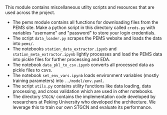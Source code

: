 This module contains miscellaneous utilty scripts and resources that are used across the project.
- The pems module contains all functions for downloading files from the PEMS site. Make a python script in this directory called ```creds.py``` with variables "username" and "password" to store your login credentials.
- The script ```data_loader.py``` scrapes the PEMS website and loads the data into ```pems/```.
- The notebooks ```station_data_extractor.ipynb``` and ```station_meta_extractor.ipynb``` lightly processes and load the PEMS data into pickle files for further processing and EDA.
- The notebook ```data_pkl_to_csv.ipynb``` converts all processed data as pickle files to csvs.
- The notebook ```set_env_vars.ipynb``` loads environment variables (mostly training parameters) into ```../model/env.yaml```.
- The script ```utils.py``` contains utility functions like data loading, data processing, and cross validation which are used in other notebooks.
- The directory ```STGCN/``` contains the implementation code developed by researchers at Peking University who developed the architecture. We leverage this to train our own STGCN and evaluate its performance.






